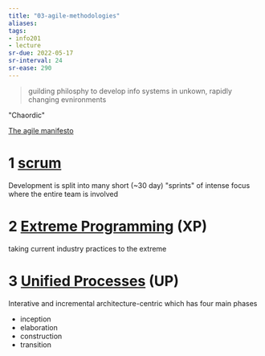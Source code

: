 ```yaml
---
title: "03-agile-methodologies"
aliases: 
tags: 
- info201
- lecture
sr-due: 2022-05-17
sr-interval: 24
sr-ease: 290
---
```


> guilding philosphy to develop info systems in unkown, rapidly changing evnironments

"Chaordic"

[The agile manifesto](https://www.agilealliance.org/agile101/the-agile-manifesto)

# 1 [scrum](notes/scrum.md)
Development is split into many short (~30 day) "sprints" of intense focus where the entire team is involved

# 2 [Extreme Programming](notes/extreme-programming.md) (XP)
taking current industry practices to the extreme

# 3 [Unified Processes](notes/unified-processes.md) (UP)
Interative and incremental  architecture-centric which has four main phases
- inception
- elaboration
- construction
- transition
